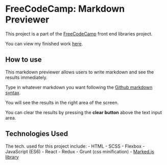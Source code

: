 # FreeCodeCamp: Markdown Previewer

  This project is a part of the [FreeCodeCamp](https://www.freecodecamp.com) front end
  libraries project.

  You can view my finished work [here](https://anthonyzamarro.github.io/FCC-Markdown-Previewer/).

## How to use

  This markdown previewer allows users to write markdown and see the results immediately.

  Type in whatever markdown you want following the [Github markdown syntax](https://github.com/adam-p/markdown-here/wiki/Markdown-Cheatsheet).

  You will see the results in the right area of the screen.

  You can clear the results by pressing the **clear button** above the text input area.

## Technologies Used

  The tech. used for this project include:
    - HTML
    - SCSS
    - Flexbox
    - JavaScript (ES6)
    - React
    - Redux
    - Grunt (css minification)
    - [Marked.js library](https://marked.js.org/)

